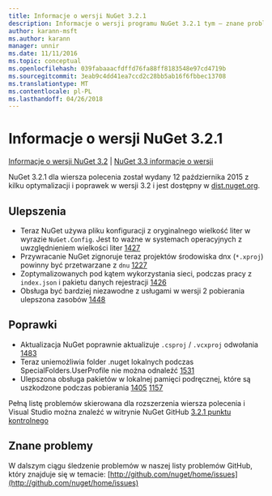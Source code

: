 ```yaml
---
title: Informacje o wersji NuGet 3.2.1
description: Informacje o wersji programu NuGet 3.2.1 tym — znane problemy, poprawki, dodatkowe funkcje i dcr.
author: karann-msft
ms.author: karann
manager: unnir
ms.date: 11/11/2016
ms.topic: conceptual
ms.openlocfilehash: 039fabaaacfdffd76fa88ff8183548e97cd4719b
ms.sourcegitcommit: 3eab9c4dd41ea7ccd2c28bb5ab16f6fbbec13708
ms.translationtype: MT
ms.contentlocale: pl-PL
ms.lasthandoff: 04/26/2018
---
```

# <a name="nuget-321-release-notes"></a>Informacje o wersji NuGet 3.2.1

[Informacje o wersji NuGet 3.2](../release-notes/nuget-3.2.md) | [NuGet 3.3 informacje o wersji](../release-notes/nuget-3.3.md)

NuGet 3.2.1 dla wiersza polecenia został wydany 12 października 2015 z kilku optymalizacji i poprawek w wersji 3.2 i jest dostępny w [dist.nuget.org](http://dist.nuget.org/index.html).

## <a name="improvements"></a>Ulepszenia

* Teraz NuGet używa pliku konfiguracji z oryginalnego wielkość liter w wyrazie `NuGet.Config`.  Jest to ważne w systemach operacyjnych z uwzględnieniem wielkości liter [1427](https://github.com/NuGet/Home/issues/1427)
* Przywracanie NuGet zignoruje teraz projektów środowiska dnx (`*.xproj`) powinny być przetwarzane z `dnu` [1227](https://github.com/NuGet/Home/issues/1227)
* Zoptymalizowanych pod kątem wykorzystania sieci, podczas pracy z `index.json` i pakietu danych rejestracji [1426](https://github.com/NuGet/Home/issues/1426)
* Obsługa być bardziej niezawodne z usługami w wersji 2 pobierania ulepszona zasobów [1448](https://github.com/NuGet/Home/issues/1448)

## <a name="fixes"></a>Poprawki

* Aktualizacja NuGet poprawnie aktualizuje `.csproj` / `.vcxproj` odwołania [1483](https://github.com/NuGet/Home/issues/1483)
* Teraz uniemożliwia folder .nuget lokalnych podczas SpecialFolders.UserProfile nie można odnaleźć [1531](https://github.com/NuGet/Home/issues/1531)
* Ulepszona obsługa pakietów w lokalnej pamięci podręcznej, które są uszkodzone podczas pobierania [1405](https://github.com/NuGet/Home/issues/1405) [1157](https://github.com/NuGet/Home/issues/1157)

Pełną listę problemów skierowana dla rozszerzenia wiersza polecenia i Visual Studio można znaleźć w witrynie NuGet GitHub [3.2.1 punktu kontrolnego](https://github.com/NuGet/Home/issues?q=milestone%3A3.2.1+is%3Aclosed)

## <a name="known-issues"></a>Znane problemy

W dalszym ciągu śledzenie problemów w naszej listy problemów GitHub, który znajduje się w temacie: [http://github.com/nuget/home/issues](http://github.com/nuget/home/issues)